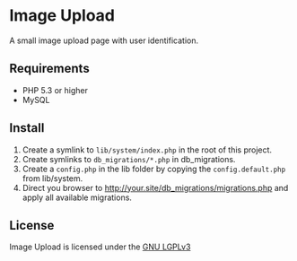 Image Upload
============

A small image upload page with user identification.

Requirements
------------

- PHP 5.3 or higher
- MySQL

Install
-------

1. Create a symlink to `lib/system/index.php` in the root of this project.
2. Create symlinks to `db_migrations/*.php` in db_migrations.
3. Create a `config.php` in the lib folder by copying the `config.default.php` from lib/system.
4. Direct you browser to http://your.site/db_migrations/migrations.php and apply all available migrations.

## License

Image Upload is licensed under the [GNU LGPLv3](https://www.gnu.org/licenses/lgpl.html)
